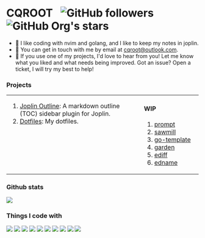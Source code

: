 <h1>CQROOT &nbsp;
  <img alt="GitHub followers" src="https://img.shields.io/github/followers/cqroot?style=social">
  <img alt="GitHub Org's stars" src="https://img.shields.io/github/stars/cqroot?style=social">
</h1>

- 🌱 I like coding with nvim and golang, and I like to keep my notes in joplin.
- 📧 You can get in touch with me by email at [cqroot@outlook.com](mailto:cqroot@outlook.com).
- 💬 If you use one of my projects, I'd love to hear from you!
  Let me know what you liked and what needs being improved.
  Got an issue? Open a ticket, I will try my best to help!

### Projects

<table><tr><td valign="top" width="70%">

1. [Joplin Outline](https://github.com/cqroot/joplin-outline): A markdown outline (TOC) sidebar plugin for Joplin.
2. [Dotfiles](https://github.com/cqroot/dotfiles): My dotfiles.

<!-- #### Libraries written in Go -->
<!-- #### Tools written in Go -->

</td><td valign="top" width="30%">

#### WIP

1. [prompt](https://github.com/cqroot/prompt)
2. [sawmill](https://github.com/cqroot/sawmill)
3. [go-template](https://github.com/cqroot/go-template)
4. [garden](https://github.com/cqroot/garden)
5. [ediff](https://github.com/cqroot/ediff)
6. [edname](https://github.com/cqroot/edname)

</td></tr></table>

### Github stats

<a href="https://github.com/cqroot/cqroot">
  <img src="https://github-readme-stats.vercel.app/api?username=cqroot&show_icons=true&theme=nord&line_height=27&count_private=true">
</a>

### Things I code with

<p>
  <img src="https://img.shields.io/badge/Go-informational?style=flat&logo=Go&logoColor=white&color=3f4a5a">
  <img src="https://img.shields.io/badge/Kubernetes-informational?style=flat&logo=Kubernetes&logoColor=white&color=3f4a5a">
  <img src="https://img.shields.io/badge/Docker-informational?style=flat&logo=Docker&logoColor=white&color=3f4a5a">
  <img src="https://img.shields.io/badge/Linux-informational?style=flat&logo=Linux&logoColor=white&color=3f4a5a">
  <img src="https://img.shields.io/badge/Neovim-informational?style=flat&logo=Neovim&logoColor=white&color=3f4a5a">
  <img src="https://img.shields.io/badge/OpenStack-informational?style=flat&logo=OpenStack&logoColor=white&color=3f4a5a">
  <img src="https://img.shields.io/badge/Ceph-informational?style=flat&logo=Ceph&logoColor=white&color=3f4a5a">
  <img src="https://img.shields.io/badge/Prometheus-informational?style=flat&logo=Prometheus&logoColor=white&color=3f4a5a">
  <img src="https://img.shields.io/badge/Python-informational?style=flat&logo=Python&logoColor=white&color=3f4a5a">
  <img src="https://img.shields.io/badge/Tmux-informational?style=flat&logo=Tmux&logoColor=white&color=3f4a5a">
</p>
